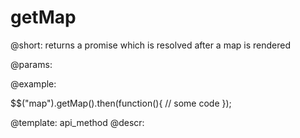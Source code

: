 getMap
=============

@short:
	returns a promise which is resolved after a map is rendered

@params:



@example:

$$("map").getMap().then(function(){
	// some code
});

@template:	api_method
@descr:

